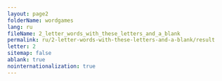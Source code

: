```yaml
---
layout: page2
folderName: wordgames
lang: ru
fileName: 2_letter_words_with_these_letters_and_a_blank
permalink: ru/2-letter-words-with-these-letters-and-a-blank/result
letter: 2
sitemap: false
ablank: true
nointernationalization: true
---
```

